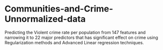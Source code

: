 # Communities-and-Crime-Unnormalized-data
Predicting the Violent crime rate per population from 147 features and narrowing it to 22 major predictors that has significant effect on crime using Regularization methods and Advanced Linear regression techniques.
